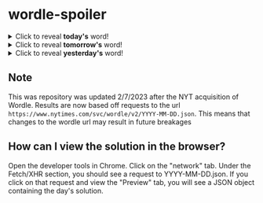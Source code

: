 # wordle-spoiler

<details>
  <summary>Click to reveal <b>today's</b> word!</summary>
  <br>
  <b> ether </b>
</details>

<details>
  <summary>Click to reveal <b>tomorrow's</b> word!</summary>
  <br>
  <b> melon </b>
</details>

<details>
  <summary>Click to reveal <b>yesterday's</b> word!</summary>
  <br>
  <b> organ </b>
</details>

## Note
This was repository was updated 2/7/2023 after the NYT acquisition of Wordle. Results are now based off requests to the url `https://www.nytimes.com/svc/wordle/v2/YYYY-MM-DD.json`. This means that changes to the wordle url may result in future breakages

## How can I view the solution in the browser?
Open the developer tools in Chrome. Click on the "network" tab. Under the Fetch/XHR section, you should see a request to YYYY-MM-DD.json. If you click on that request and view the "Preview" tab, you will see a JSON object containing the day's solution.